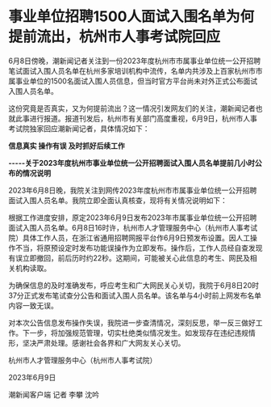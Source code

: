 

# 事业单位招聘1500人面试入围名单为何提前流出，杭州市人事考试院回应

6月8日傍晚，潮新闻记者关注到一份2023年度杭州市市属事业单位统一公开招聘笔试面试入围人员名单在杭州多家培训机构中流传，名单内共涉及上百家杭州市市属事业单位的1500名面试入围人员信息，但当时官方平台尚未对外正式公布面试入围人员名单。

这份究竟是否真实，又为何提前流出？这一情况引发网友们的关注，潮新闻记者也就此事进行报道。报道刊发后，杭州市有关部门高度重视，6月9日，杭州市人事考试院独家回应潮新闻记者，具体情况如下：

**信息真实 操作有误 及时抓好后续工作**

**\-----关于2023年度杭州市事业单位统一公开招聘面试入围人员名单提前几小时公布的情况说明**

2023年6月8日晚，我院关注到网传2023年度杭州市市属事业单位统一公开招聘面试入围人员名单。我院立即全面认真核查，现将有关情况说明如下：

根据工作进度安排，原定2023年6月9日发布2023年市属事业单位统一公开招聘面试入围人员名单。6月8日16时许，杭州市人才管理服务中心（杭州市人事考试院）具体工作人员，在浙江省通用招聘网报平台作6月9日预发布设置。因人工操作不当，将原预设定时发布功能误操作为立即发布。操作后，工作人员经自查发现有误立即撤回，前后历时约22秒。这期间，可能被关心此信息的考生、网民及相关机构读取。

为确保信息的及时准确发布，呼应考生和广大网民关心关切，我院于6月8日20时37分正式发布笔试查分公告和面试入围人员名单。该名单与4小时前上网发布名单内容一致无误。

对本次公告信息发布操作失误，我院进一步查清情况，深刻反思，举一反三做好工作。下一步，将加强规范管理，切实杜绝类似情况发生。如发现存在违纪违规情形，坚决严肃处理。感谢社会各界和广大网友关心关切。

杭州市人才管理服务中心（杭州市人事考试院）

2023年6月9日

潮新闻客户端 记者 李攀 沈吟

